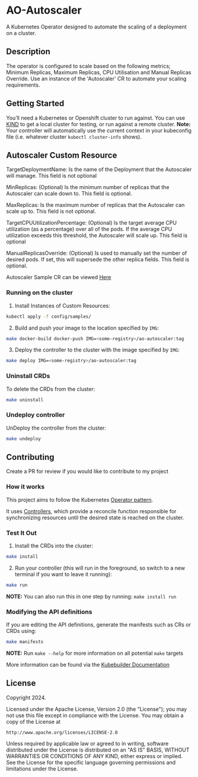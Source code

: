 # AO-Autoscaler
A Kubernetes Operator designed to automate the scaling of a deployment on a cluster.
## Description
The operator is configured to scale based on the following metrics; Minimum Replicas, Maximum Replicas, CPU Utilisation and Manual Replicas Override. Use an instance of the 'Autoscaler' CR to automate your scaling requirements.
## Getting Started
You’ll need a Kubernetes or Openshift cluster to run against. You can use [KIND](https://sigs.k8s.io/kind) to get a local cluster for testing, or run against a remote cluster.
**Note:** Your controller will automatically use the current context in your kubeconfig file (i.e. whatever cluster `kubectl cluster-info` shows).

## Autoscaler Custom Resource

TargetDeploymentName: Is the name of the Deployment that the Autoscaler will manage. This field is not optional

MinReplicas: (Optional) Is the minimum number of replicas that the Autoscaler can scale down to. This field is optional.

MaxReplicas: Is the maximum number of replicas that the Autoscaler can scale up to. This field is not optional.

TargetCPUUtilizationPercentage: (Optional) Is the target average CPU utilization (as a percentage) over all of the pods. If the average CPU utilization exceeds this threshold, the Autoscaler will scale up. This field is optional

ManualReplicasOverride: (Optional) Is used to manually set the number of desired pods. If set, this will supersede the other replica fields. This field is optional.

Autoscaler Sample CR can be viewed [Here](config/samples/scaling_v1alpha1_autoscaler.yaml)

### Running on the cluster
1. Install Instances of Custom Resources:

```sh
kubectl apply -f config/samples/
```

2. Build and push your image to the location specified by `IMG`:

```sh
make docker-build docker-push IMG=<some-registry>/ao-autoscaler:tag
```

3. Deploy the controller to the cluster with the image specified by `IMG`:

```sh
make deploy IMG=<some-registry>/ao-autoscaler:tag
```

### Uninstall CRDs
To delete the CRDs from the cluster:

```sh
make uninstall
```

### Undeploy controller
UnDeploy the controller from the cluster:

```sh
make undeploy
```

## Contributing
Create a PR for review if you would like to contribute to my project

### How it works
This project aims to follow the Kubernetes [Operator pattern](https://kubernetes.io/docs/concepts/extend-kubernetes/operator/).

It uses [Controllers](https://kubernetes.io/docs/concepts/architecture/controller/),
which provide a reconcile function responsible for synchronizing resources until the desired state is reached on the cluster.

### Test It Out
1. Install the CRDs into the cluster:

```sh
make install
```

2. Run your controller (this will run in the foreground, so switch to a new terminal if you want to leave it running):

```sh
make run
```

**NOTE:** You can also run this in one step by running: `make install run`

### Modifying the API definitions
If you are editing the API definitions, generate the manifests such as CRs or CRDs using:

```sh
make manifests
```

**NOTE:** Run `make --help` for more information on all potential `make` targets

More information can be found via the [Kubebuilder Documentation](https://book.kubebuilder.io/introduction.html)

## License

Copyright 2024.

Licensed under the Apache License, Version 2.0 (the "License");
you may not use this file except in compliance with the License.
You may obtain a copy of the License at

    http://www.apache.org/licenses/LICENSE-2.0

Unless required by applicable law or agreed to in writing, software
distributed under the License is distributed on an "AS IS" BASIS,
WITHOUT WARRANTIES OR CONDITIONS OF ANY KIND, either express or implied.
See the License for the specific language governing permissions and
limitations under the License.

